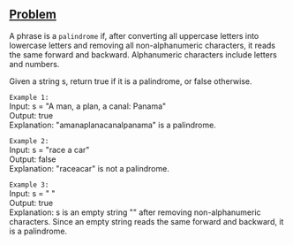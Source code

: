 ## [Problem](https://leetcode.com/problems/valid-palindrome/)

A phrase is a `palindrome` if, after converting all uppercase letters into lowercase letters and removing all non-alphanumeric characters, it reads the same forward and backward. Alphanumeric characters include letters and numbers.

Given a string s, return true if it is a palindrome, or false otherwise.

`Example 1:`  
Input: s = "A man, a plan, a canal: Panama"  
Output: true  
Explanation: "amanaplanacanalpanama" is a palindrome.

`Example 2:`  
Input: s = "race a car"  
Output: false  
Explanation: "raceacar" is not a palindrome.

`Example 3:`  
Input: s = " "  
Output: true  
Explanation: s is an empty string "" after removing non-alphanumeric characters. Since an empty string reads the same forward and backward, it is a palindrome.